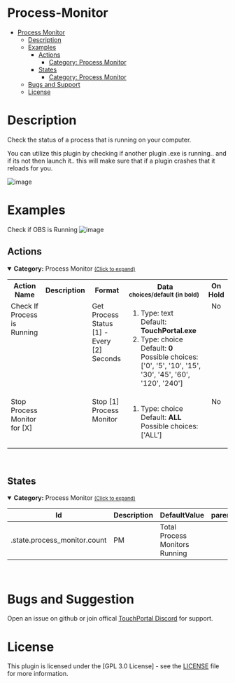 
# Process-Monitor
- [Process Monitor](#Process-Monitor)
  - [Description](#description)
  - [Examples](#Examples)
    - [Actions](#actions)
        - [Category: Process Monitor](#tp.plugin.process_monitor.mainactions)
    - [States](#states)
        - [Category: Process Monitor](#tp.plugin.process_monitor.mainstates)
  - [Bugs and Support](#bugs-and-suggestion)
  - [License](#license)
  
# Description
 Check the status of a process that is running on your computer.
 
 You can utilize this plugin by checking if another plugin .exe is running.. and if its not then launch it.. this will make sure that if a plugin crashes that it reloads for you.
 
 
![image](https://user-images.githubusercontent.com/76603653/213901271-82eb4b9e-767d-44cc-a8d6-92e908c4c72e.png)


# Examples

Check if OBS is Running
![image](https://user-images.githubusercontent.com/76603653/213929387-419b4c19-2751-4b06-abb8-e0d74a1fed55.png)


## Actions
<details open id='tp.plugin.process_monitor.mainactions'><summary><b>Category:</b> Process Monitor <small><ins>(Click to expand)</ins></small></summary><table>
<tr valign='buttom'><th>Action Name</th><th>Description</th><th>Format</th><th nowrap>Data<br/><div align=left><sub>choices/default (in bold)</th><th>On<br/>Hold</sub></div></th></tr>
<tr valign='top'><td>Check If Process is Running</td><td> </td><td>Get Process Status [1] - Every [2] Seconds</td><td><ol start=1><li>Type: text &nbsp; 
Default: <b>TouchPortal.exe</b></li>
<li>Type: choice &nbsp; 
Default: <b>0</b> Possible choices: ['0', '5', '10', '15', '30', '45', '60', '120', '240']</li>
</ol></td>
<td align=center>No</td>
<tr valign='top'><td>Stop Process Monitor for [X]</td><td> </td><td>Stop [1] Process Monitor</td><td><ol start=1><li>Type: choice &nbsp; 
Default: <b>ALL</b> Possible choices: ['ALL']</li>
</ol></td>
<td align=center>No</td>
</tr></table></details>
<br>

## States
<details open id='tp.plugin.process_monitor.mainstates'><summary><b>Category:</b> Process Monitor <small><ins>(Click to expand)</ins></small></summary>


| Id | Description | DefaultValue | parentGroup |
| --- | --- | --- | --- |
| .state.process_monitor.count | PM |  Total Process Monitors Running |  |   |
</details>

<br>

# Bugs and Suggestion
Open an issue on github or join offical [TouchPortal Discord](https://discord.gg/MgxQb8r) for support.


# License
This plugin is licensed under the [GPL 3.0 License] - see the [LICENSE](LICENSE) file for more information.

